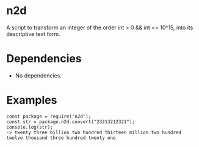 # n2d
A script to transform an integer of the order int > 0 && int <= 10^15, into its descriptive text form.


# Dependencies

- No dependencies.

# Examples

```
const package = require('n2d');
const str = package.n2d.convert("23213212321");
console.log(str);
-> twenty three billion two hundred thirteen million two hundred twelve thousand three hundred twenty one
```

